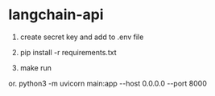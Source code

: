 # langchain-api

1. create secret key and add to .env file 

2. pip install -r requirements.txt

3. make run

or. python3 -m uvicorn main:app --host 0.0.0.0 --port 8000
